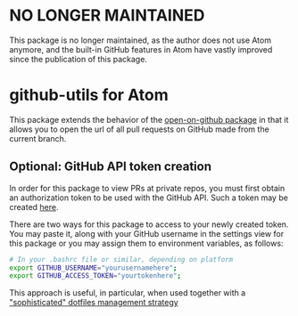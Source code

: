 # NO LONGER MAINTAINED
This package is no longer maintained, as the author does not use Atom anymore, and the built-in GitHub features in Atom have vastly improved since the publication of this package.

# github-utils for Atom

This package extends the behavior of the [open-on-github package](https://github.com/atom/open-on-github) in that it allows you to open the url of all pull requests on GitHub made from the current branch.

## Optional: GitHub API token creation
In order for this package to view PRs at private repos, you must first obtain an authorization token to be used with the GitHub API. Such a token may be created [here](https://github.com/settings/tokens/new).

There are two ways for this package to access to your newly created token. You may paste it, along with your GitHub username in the settings view for this package or you may assign them to environment variables, as follows:

```bash
# In your .bashrc file or similar, depending on platform
export GITHUB_USERNAME="yourusernamehere";
export GITHUB_ACCESS_TOKEN="yourtokenhere";
```

This approach is useful, in particular, when used together with a  ["sophisticated" dotfiles management strategy](https://dotfiles.github.io/)

